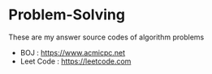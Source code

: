 # Problem-Solving

These are my answer source codes of algorithm problems
* BOJ : https://www.acmicpc.net
* Leet Code : https://leetcode.com




